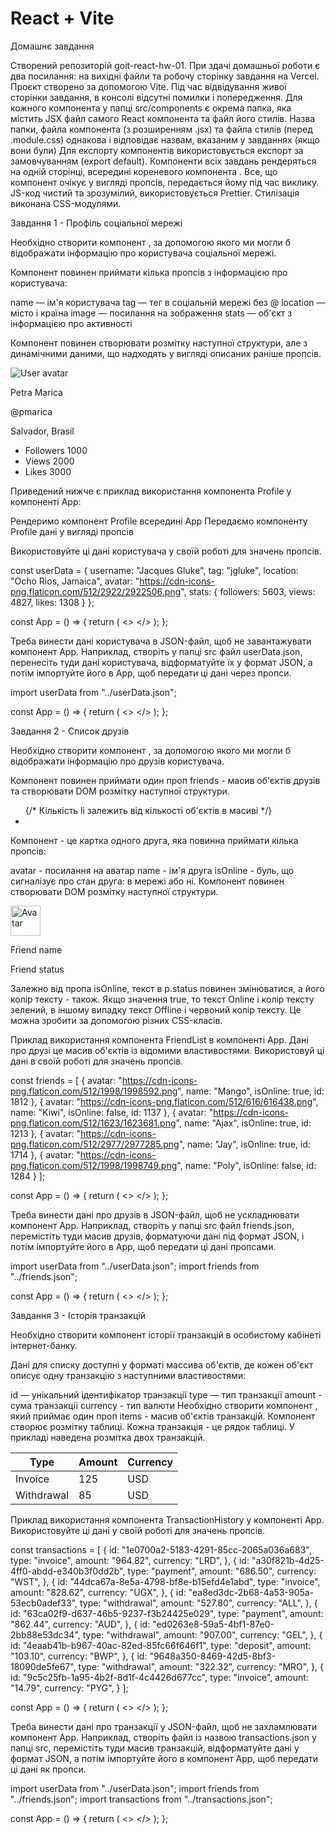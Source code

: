 # React + Vite

Домашнє завдання

Створений репозиторій goit-react-hw-01.
При здачі домашньої роботи є два посилання: на вихідні файли та робочу сторінку завдання на Vercel.
Проєкт створено за допомогою Vite.
Під час відвідування живої сторінки завдання, в консолі відсутні помилки і попередження.
Для кожного компонента у папці src/components є окрема папка, яка містить JSX файл самого React компонента та файл його стилів. Назва папки, файла компонента (з розширенням .jsx) та файла стилів (перед .module.css) однакова і відповідає назвам, вказаним у завданнях (якщо вони були)
Для експорту компонентів використовується експорт за замовчуванням (export default).
Компоненти всіх завдань рендеряться на одній сторінці, всередині кореневого компонента <App>.
Все, що компонент очікує у вигляді пропсів, передається йому під час виклику.
JS-код чистий та зрозумілий, використовується Prettier.
Стилізація виконана CSS-модулями.


Завдання 1 - Профіль соціальної мережі

Необхідно створити компонент <Profile>, за допомогою якого ми могли б відображати інформацію про користувача соціальної мережі.






Компонент повинен приймати кілька пропсів з інформацією про користувача:

name — ім'я користувача
tag — тег в соціальній мережі без @
location — місто і країна
image — посилання на зображення
stats — об'єкт з інформацією про активності


Компонент повинен створювати розмітку наступної структури, але з динамічними даними, що надходять у вигляді описаних раніше пропсів.



<div>
  <div>
    <img
      src="https://cdn-icons-png.flaticon.com/512/1077/1077012.png"
      alt="User avatar"
    />
    <p>Petra Marica</p>
    <p>@pmarica</p>
    <p>Salvador, Brasil</p>
  </div>

  <ul>
    <li>
      <span>Followers</span>
      <span>1000</span>
    </li>
    <li>
      <span>Views</span>
      <span>2000</span>
    </li>
    <li>
      <span>Likes</span>
      <span>3000</span>
    </li>
  </ul>
</div>



Приведений нижче є приклад використання компонента Profile у компоненті App:

Рендеримо компонент Profile всередині App
Передаємо компоненту Profile дані у вигляді пропсів


Використовуйте ці дані користувача у своїй роботі для значень пропсів.

const userData = {
  username: "Jacques Gluke",
  tag: "jgluke",
  location: "Ocho Rios, Jamaica",
  avatar: "https://cdn-icons-png.flaticon.com/512/2922/2922506.png",
  stats: {
    followers: 5603,
    views: 4827,
    likes: 1308
  }
};


const App = () => {
  return (
    <>
      <Profile
        name={userData.username}
        tag={userData.tag}
        location={userData.location}
        image={userData.avatar}
        stats={userData.stats}
      />
    </>
  );
};



Треба винести дані користувача в JSON-файл, щоб не завантажувати компонент App. Наприклад, створіть у папці src файл userData.json, перенесіть туди дані користувача, відформатуйте їх у формат JSON, а потім імпортуйте його в App, щоб передати ці дані через пропси.



import userData from "../userData.json";

const App = () => {
  return (
    <>
      <Profile
        name={userData.username}
        tag={userData.tag}
        location={userData.location}
        image={userData.avatar}
        stats={userData.stats}
      />
    </>
  );
};



Завдання 2 - Список друзів

Необхідно створити компонент <FriendList>, за допомогою якого ми могли б відображати інформацію про друзів користувача.






Компонент <FriendList> повинен приймати один проп friends - масив об'єктів друзів та створювати DOM розмітку наступної структури.



<ul>
	{/* Кількість li залежить від кількості об'єктів в масиві */}
	<li>
		<FriendListItem />
	</li>
</ul>



Компонент <FriendListItem> - це картка одного друга, яка повинна приймати кілька пропсів:

avatar - посилання на аватар
name - ім'я друга
isOnline - буль, що сигналізує про стан друга: в мережі або ні.
Компонент <FriendListItem> повинен створювати DOM розмітку наступної структури.



<div>
  <img src="" alt="Avatar" width="48" />
  <p>Friend name</p>
  <p>Friend status</p>
</div>



Залежно від пропа isOnline, текст в p.status повинен змінюватися, а його колір тексту - також. Якщо значення true, то текст Online і колір тексту зелений, в іншому випадку текст Offline і червоний колір тексту. Це можна зробити за допомогою різних CSS-класів.

Приклад використання компонента FriendList в компоненті App. Дані про друзі це масив об'єктів із відомими властивостями. Використовуй ці дані в своїй роботі для значень пропсів.



const friends = [
  {
    avatar: "https://cdn-icons-png.flaticon.com/512/1998/1998592.png",
    name: "Mango",
    isOnline: true,
    id: 1812
  },
  {
    avatar: "https://cdn-icons-png.flaticon.com/512/616/616438.png",
    name: "Kiwi",
    isOnline: false,
    id: 1137
  },
  {
    avatar: "https://cdn-icons-png.flaticon.com/512/1623/1623681.png",
    name: "Ajax",
    isOnline: true,
    id: 1213
  },
  {
    avatar: "https://cdn-icons-png.flaticon.com/512/2977/2977285.png",
    name: "Jay",
    isOnline: true,
    id: 1714
  },
  {
    avatar: "https://cdn-icons-png.flaticon.com/512/1998/1998749.png",
    name: "Poly",
    isOnline: false,
    id: 1284
  }
];

const App = () => {
  return (
    <>
      <FriendList friends={friends} />
    </>
  );
};



Треба винести дані про друзів в JSON-файл, щоб не ускладнювати компонент App. Наприклад, створіть у папці src файл friends.json, перемістіть туди масив друзів, форматуючи дані під формат JSON, і потім імпортуйте його в App, щоб передати ці дані пропсами.



import userData from "../userData.json";
import friends from "../friends.json";

const App = () => {
  return (
    <>
      <Profile
        name={userData.username}
        tag={userData.tag}
        location={userData.location}
        image={userData.avatar}
        stats={userData.stats}
      />
      <FriendList friends={friends} />
    </>
  );
};



Завдання 3 - Історія транзакцій

Необхідно створити компонент історії транзакцій в особистому кабінеті інтернет-банку.






Дані для списку доступні у форматі массива об'єктів, де кожен об'єкт описує одну транзакцію з наступними властивостями:

id — унікальний ідентифікатор транзакції
type — тип транзакції
amount - сума транзакції
currency - тип валюти
Необхідно створити компонент <TransactionHistory>, який приймає один проп items - масив об'єктів транзакцій. Компонент створює розмітку таблиці. Кожна транзакція - це рядок таблиці. У прикладі наведена розмітка двох транзакцій.



<table>
  <thead>
    <tr>
      <th>Type</th>
      <th>Amount</th>
      <th>Currency</th>
    </tr>
  </thead>

  <tbody>
    <tr>
      <td>Invoice</td>
      <td>125</td>
      <td>USD</td>
    </tr>
    <tr>
      <td>Withdrawal</td>
      <td>85</td>
      <td>USD</td>
    </tr>
  </tbody>
</table>



Приклад використання компонента TransactionHistory у компоненті App. Використовуйте ці дані у своїй роботі для значень пропсів.



const transactions = [
  {
    id: "1e0700a2-5183-4291-85cc-2065a036a683",
    type: "invoice",
    amount: "964.82",
    currency: "LRD",
  },
  {
    id: "a30f821b-4d25-4ff0-abdd-e340b3f0dd2b",
    type: "payment",
    amount: "686.50",
    currency: "WST",
  },
  {
    id: "44dca67a-8e5a-4798-bf8e-b15efd4e1abd",
    type: "invoice",
    amount: "828.62",
    currency: "UGX",
  },
  {
    id: "ea8ed3dc-2b68-4a53-905a-53ecb0adef33",
    type: "withdrawal",
    amount: "527.80",
    currency: "ALL",
  },
  {
    id: "63ca02f9-d637-46b5-9237-f3b24425e029",
    type: "payment",
    amount: "862.44",
    currency: "AUD",
  },
  {
    id: "ed0263e8-59a5-4bf1-87e0-2bb88e53dc34",
    type: "withdrawal",
    amount: "907.00",
    currency: "GEL",
  },
  {
    id: "4eaab41b-b967-40ac-82ed-85fc66f646f1",
    type: "deposit",
    amount: "103.10",
    currency: "BWP",
  },
  {
    id: "9648a350-8469-42d5-8bf3-18090de5fe67",
    type: "withdrawal",
    amount: "322.32",
    currency: "MRO",
  },
  {
    id: "9c5c25fb-1a95-4b2f-8d1f-4c4426d677cc",
    type: "invoice",
    amount: "14.79",
    currency: "PYG",
  }
];

const App = () => {
  return (
    <>
      <TransactionHistory items={transactions} />
    </>
  );
};



Треба винести дані про транзакції у JSON-файл, щоб не захламлювати компонент App. Наприклад, створіть файл із назвою transactions.json у папці src, перемістіть туди масив транзакцій, відформатуйте дані у формат JSON, а потім імпортуйте його в компонент App, щоб передати ці дані як пропси.



import userData from "../userData.json";
import friends from "../friends.json";
import transactions from "../transactions.json";


const App = () => {
  return (
    <>
      <Profile
        name={userData.username}
        tag={userData.tag}
        location={userData.location}
        image={userData.avatar}
        stats={userData.stats}
      />
      <FriendList friends={friends} />
      <TransactionHistory items={transactions} />
    </>
  );
};